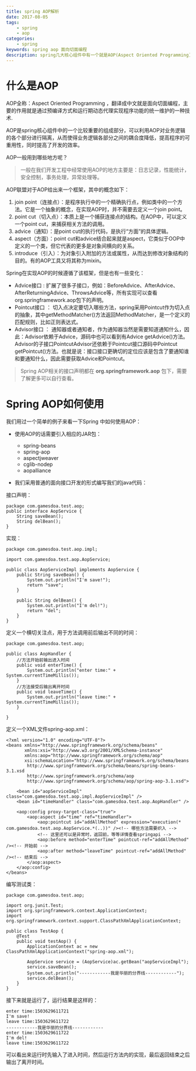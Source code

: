 ```yaml
---
title: spring AOP解析
date: 2017-08-05
tags: 
	- spring
	- aop
categories:
    - spring
keywords: spring aop 面向切面编程
description: spring几大核心组件中有一个就是AOP(Aspect Oriented Programming)，那么什么是AOP呢？我们应该怎么样使用？它的原理是什么？它对我们的编程有什么影响?下面我们就来分析分析
---
```



# 什么是AOP #
AOP全称：Aspect Oriented Programming ，翻译成中文就是面向切面编程，主要的作用就是通过预编译方式和运行期动态代理实现程序功能的统一维护的一种技术.

AOP是spring核心组件中的一个比较重要的组成部分，可以利用AOP对业务逻辑的各个部分进行隔离，从而使得业务逻辑各部分之间的耦合度降低，提高程序的可重用性，同时提高了开发的效率。

AOP一般用到哪些地方呢？
> 一般在我们开发工程中经常使用AOP的地方主要是：日志记录，性能统计，安全控制，事务处理，异常处理等。

AOP联盟对于AOP给出来一个框架，其中的概念如下：

1. join point（连接点）：是程序执行中的一个精确执行点，例如类中的一个方法。它是一个抽象的概念，在实现AOP时，并不需要去定义一个join point。
2. point cut（切入点）：本质上是一个捕获连接点的结构。在AOP中，可以定义一个point cut，来捕获相关方法的调用。
3. advice（通知）：是point cut的执行代码，是执行“方面”的具体逻辑。
4. aspect（方面）：point cut和advice结合起来就是aspect，它类似于OOP中定义的一个类，但它代表的更多是对象间横向的关系。
5. introduce（引入）：为对象引入附加的方法或属性，从而达到修改对象结构的目的。有的AOP工具又将其称为mixin。

Spring在实现AOP的时候遵循了该框架，但是也有一些变化：

- Advice接口 : 扩展了很多子接口，例如：BeforeAdvice、AfterAdvice、AfterReturningAdvice、ThrowsAdvice等，所有实现可以查看org.springframework.aop包下的声明。
- Pointcut接口 ： 切入点决定要切入哪些方法，spring采用Pointcut作为切入点的抽象，其中getMethodMatcher()方法返回MethodMatcher，是一个定义的匹配规则，比如正则表达式。
- Advisor接口 ： 通知器或者通知者，作为通知器当然是需要知道通知什么，因此：Advisor依赖于Advice，源码中也可以看到有Advice getAdvice()方法。Advisor的子接口PointcutAdvisor还依赖于Pointcut接口源码中Pointcut getPointcut()方法。也就是说：接口接口更确切的定位应该是包含了要通知谁和要通知什么，因此需要获取Advice和Pointcut。

> Spring AOP相关的接口声明都在 **org.springframework.aop** 包下，需要了解更多可以自行查看。

# Spring AOP如何使用 #
我们用过一个简单的例子来看一下Spring 中如何使用AOP：

- 使用AOP的话需要引入相应的JAR包：
	- spring-beans
	- spring-aop
	- aspectjweaver
	- cglib-nodep
	- aopalliance

- 我们采用普通的面向接口开发的形式编写我们的java代码：

接口声明：

	package com.gamesdoa.test.aop;
	public interface AopService {
	    String saveBean();
	    String delBean();
	}

实现：

	package com.gamesdoa.test.aop.impl;

	import com.gamesdoa.test.aop.AopService;

	public class AopServiceImpl implements AopService {
	    public String saveBean() {
	        System.out.println("I'm save!");
	        return "save";
	    }
	
	    public String delBean() {
	        System.out.println("I'm del!");
	        return "del";
	    }
	}
定义一个横切关注点，用于方法调用前后输出不同的时间：

	package com.gamesdoa.test.aop;

	public class AopHandler {
		//方法开始前输出进入时间
	    public void enterTime() {
	        System.out.println("enter time:" + System.currentTimeMillis());
	    }
		//方法接受后输出离开时间
	    public void leaveTime() {
	        System.out.println("leave time:" + System.currentTimeMillis());
	    }
	
	}

定义一个XML文件spring-aop.xml：

	<?xml version="1.0" encoding="UTF-8"?>
	<beans xmlns="http://www.springframework.org/schema/beans"
	       xmlns:xsi="http://www.w3.org/2001/XMLSchema-instance"
	       xmlns:aop="http://www.springframework.org/schema/aop"
	       xsi:schemaLocation="http://www.springframework.org/schema/beans
	        http://www.springframework.org/schema/beans/spring-beans-3.1.xsd
	        http://www.springframework.org/schema/aop
	        http://www.springframework.org/schema/aop/spring-aop-3.1.xsd">
	
	    <bean id="aopServiceImpl" class="com.gamesdoa.test.aop.impl.AopServiceImpl" />
	    <bean id="timeHandler" class="com.gamesdoa.test.aop.AopHandler" />
	
	    <aop:config proxy-target-class="true">
	        <aop:aspect id="time" ref="timeHandler">
	            <aop:pointcut id="addAllMethod" expression="execution(* com.gamesdoa.test.aop.AopService.*(..))" /><!-- 哪些方法需要织入 -->
				<!-- 这里还可以是异常时，返回前，等等详情查看springapi -->
	            <aop:before method="enterTime" pointcut-ref="addAllMethod" /><!-- 开始前 -->
	            <aop:after method="leaveTime" pointcut-ref="addAllMethod" /><!-- 结束后 -->
	        </aop:aspect>
	    </aop:config>
	</beans>

编写测试类：

	package com.gamesdoa.test.aop;

	import org.junit.Test;
	import org.springframework.context.ApplicationContext;
	import org.springframework.context.support.ClassPathXmlApplicationContext;

	public class TestAop {
	    @Test
	    public void testAop() {
	        ApplicationContext ac = new ClassPathXmlApplicationContext("spring-aop.xml");
	
	        AopService service = (AopService)ac.getBean("aopServiceImpl");
	        service.saveBean();
	        System.out.println("------------我是华丽的分界线------------");
	        service.delBean();
	    }
	}

接下来就是运行了，运行结果是这样的：

	enter time:1503629611721
	I'm save!
	leave time:1503629611722
	------------我是华丽的分界线------------
	enter time:1503629611722
	I'm del!
	leave time:1503629611722

可以看出来运行时先输入了进入时间，然后运行方法内的实现，最后返回结束之后输出了离开时间。